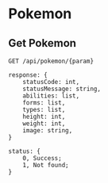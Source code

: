 # Pokemon

## Get Pokemon

`GET /api/pokemon/{param}`

```
response: {
    statusCode: int,
    statusMessage: string,
    abilities: list,
    forms: list,
    types: list,
    height: int,
    weight: int,
    image: string,
}

status: {
    0, Success;
    1, Not found;
}
```